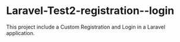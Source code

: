 # Laravel-Test2-registration--login
This project include a Custom Registration and Login in a Laravel application.
